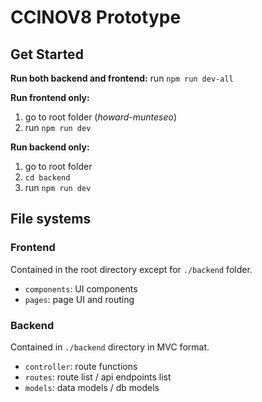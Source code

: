 # CCINOV8 Prototype

## Get Started

**Run both backend and frontend:** run `npm run dev-all`

**Run frontend only:**
1. go to root folder (*howard-munteseo*)
2. run `npm run dev`

**Run backend only:**
1. go to root folder 
2. `cd backend`
3. run `npm run dev`

## File systems
### Frontend 
Contained in the root directory except for `./backend` folder.
- `components`: UI components
- `pages`: page UI and routing

### Backend
Contained in `./backend` directory in MVC format.
- `controller`: route functions
- `routes`: route list / api endpoints list
- `models`: data models / db models
